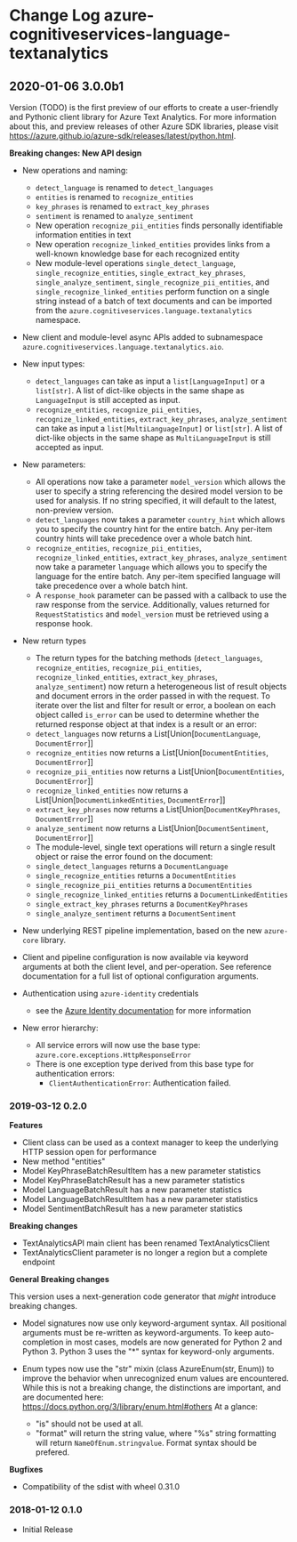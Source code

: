 # Change Log azure-cognitiveservices-language-textanalytics

## 2020-01-06 3.0.0b1

Version (TODO) is the first preview of our efforts to create a user-friendly and Pythonic client library for Azure Text Analytics. For more information about this, and preview releases of other Azure SDK libraries, please visit
https://azure.github.io/azure-sdk/releases/latest/python.html.

**Breaking changes: New API design**

- New operations and naming:
  - `detect_language` is renamed to `detect_languages`
  - `entities` is renamed to `recognize_entities`
  - `key_phrases` is renamed to `extract_key_phrases`
  - `sentiment` is renamed to `analyze_sentiment`
  - New operation `recognize_pii_entities` finds personally identifiable information entities in text
  - New operation `recognize_linked_entities` provides links from a well-known knowledge base for each recognized entity
  - New module-level operations `single_detect_language`, `single_recognize_entities`, `single_extract_key_phrases`, `single_analyze_sentiment`, `single_recognize_pii_entities`, and `single_recognize_linked_entities` perform
  function on a single string instead of a batch of text documents and can be imported from the `azure.cognitiveservices.language.textanalytics` namespace.

- New client and module-level async APIs added to subnamespace `azure.cognitiveservices.language.textanalytics.aio`.

- New input types:
  - `detect_languages` can take as input a `list[LanguageInput]` or a `list[str]`. A list of dict-like objects in the same shape as `LanguageInput` is still accepted as input.
  - `recognize_entities`, `recognize_pii_entities`, `recognize_linked_entities`, `extract_key_phrases`, `analyze_sentiment` can take as input a `list[MultiLanguageInput]` or `list[str]`.
  A list of dict-like objects in the same shape as `MultiLanguageInput` is still accepted as input.

- New parameters:
  - All operations now take a parameter `model_version` which allows the user to specify a string referencing the desired model version to be used for analysis. If no string specified, it will default to the latest, non-preview version.
  - `detect_languages` now takes a parameter `country_hint` which allows you to specify the country hint for the entire batch. Any per-item country hints will take precedence over a whole batch hint.
  - `recognize_entities`, `recognize_pii_entities`, `recognize_linked_entities`, `extract_key_phrases`, `analyze_sentiment` now take a parameter `language` which allows you to specify the language for the entire batch.
  Any per-item specified language will take precedence over a whole batch hint.
  - A `response_hook` parameter can be passed with a callback to use the raw response from the service. Additionally, values returned for `RequestStatistics` and `model_version` must be retrieved using a response hook.

- New return types
  - The return types for the batching methods (`detect_languages`, `recognize_entities`, `recognize_pii_entities`, `recognize_linked_entities`, `extract_key_phrases`, `analyze_sentiment`) now return a heterogeneous list of 
  result objects and document errors in the order passed in with the request. To iterate over the list and filter for result or error, a boolean on each object called `is_error` can be used to determine whether the returned response object at 
  that index is a result or an error:
  - `detect_languages` now returns a List[Union[`DocumentLanguage`, `DocumentError`]]
  - `recognize_entities` now returns a List[Union[`DocumentEntities`, `DocumentError`]]
  - `recognize_pii_entities` now returns a List[Union[`DocumentEntities`, `DocumentError`]]
  - `recognize_linked_entities` now returns a List[Union[`DocumentLinkedEntities`, `DocumentError`]]
  - `extract_key_phrases` now returns a List[Union[`DocumentKeyPhrases`, `DocumentError`]]
  - `analyze_sentiment` now returns a List[Union[`DocumentSentiment`, `DocumentError`]]
  - The module-level, single text operations will return a single result object or raise the error found on the document:
  - `single_detect_languages` returns a `DocumentLanguage`
  - `single_recognize_entities` returns a `DocumentEntities`
  - `single_recognize_pii_entities` returns a `DocumentEntities`
  - `single_recognize_linked_entities` returns a `DocumentLinkedEntities`
  - `single_extract_key_phrases` returns a `DocumentKeyPhrases`
  - `single_analyze_sentiment` returns a `DocumentSentiment`

- New underlying REST pipeline implementation, based on the new `azure-core` library.
- Client and pipeline configuration is now available via keyword arguments at both the client level, and per-operation. See reference documentation for a full list of optional configuration arguments.
- Authentication using `azure-identity` credentials
  - see the
  [Azure Identity documentation](https://github.com/Azure/azure-sdk-for-python/blob/master/sdk/identity/azure-identity/README.md)
  for more information
- New error hierarchy:
    - All service errors will now use the base type: `azure.core.exceptions.HttpResponseError`
    - There is one exception type derived from this base type for authentication errors:
        - `ClientAuthenticationError`: Authentication failed.

### 2019-03-12 0.2.0

**Features**

- Client class can be used as a context manager to keep the underlying HTTP session open for performance
- New method "entities"
- Model KeyPhraseBatchResultItem has a new parameter statistics
- Model KeyPhraseBatchResult has a new parameter statistics
- Model LanguageBatchResult has a new parameter statistics
- Model LanguageBatchResultItem has a new parameter statistics
- Model SentimentBatchResult has a new parameter statistics

**Breaking changes**

- TextAnalyticsAPI main client has been renamed TextAnalyticsClient
- TextAnalyticsClient parameter is no longer a region but a complete endpoint

**General Breaking changes**

This version uses a next-generation code generator that *might* introduce breaking changes.

- Model signatures now use only keyword-argument syntax. All positional arguments must be re-written as keyword-arguments.
  To keep auto-completion in most cases, models are now generated for Python 2 and Python 3. Python 3 uses the "*" syntax for keyword-only arguments.
- Enum types now use the "str" mixin (class AzureEnum(str, Enum)) to improve the behavior when unrecognized enum values are encountered.
  While this is not a breaking change, the distinctions are important, and are documented here:
  https://docs.python.org/3/library/enum.html#others
  At a glance:

  - "is" should not be used at all.
  - "format" will return the string value, where "%s" string formatting will return `NameOfEnum.stringvalue`. Format syntax should be prefered.

**Bugfixes**

- Compatibility of the sdist with wheel 0.31.0


### 2018-01-12 0.1.0

* Initial Release
